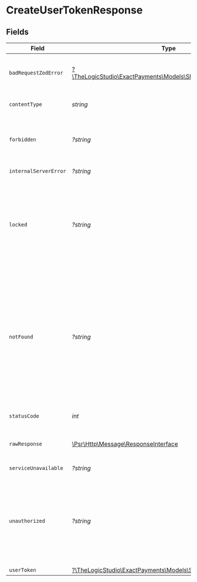 # CreateUserTokenResponse


## Fields

| Field                                                                                                                                                                                                                                                                      | Type                                                                                                                                                                                                                                                                       | Required                                                                                                                                                                                                                                                                   | Description                                                                                                                                                                                                                                                                |
| -------------------------------------------------------------------------------------------------------------------------------------------------------------------------------------------------------------------------------------------------------------------------- | -------------------------------------------------------------------------------------------------------------------------------------------------------------------------------------------------------------------------------------------------------------------------- | -------------------------------------------------------------------------------------------------------------------------------------------------------------------------------------------------------------------------------------------------------------------------- | -------------------------------------------------------------------------------------------------------------------------------------------------------------------------------------------------------------------------------------------------------------------------- |
| `badRequestZodError`                                                                                                                                                                                                                                                       | [?\TheLogicStudio\ExactPayments\Models\Shared\BadRequestZodError](../../Models/Shared/BadRequestZodError.md)                                                                                                                                                               | :heavy_minus_sign:                                                                                                                                                                                                                                                         | **Bad Request**\<br/>\<br/>The request body contains a malformed request or is incomplete.<br/>                                                                                                                                                                            |
| `contentType`                                                                                                                                                                                                                                                              | *string*                                                                                                                                                                                                                                                                   | :heavy_check_mark:                                                                                                                                                                                                                                                         | HTTP response content type for this operation                                                                                                                                                                                                                              |
| `forbidden`                                                                                                                                                                                                                                                                | *?string*                                                                                                                                                                                                                                                                  | :heavy_minus_sign:                                                                                                                                                                                                                                                         | **Forbidden**\<br/>\<br/>When you'll get `403 Forbidden` response:<br/>- The User's password expired.<br/>                                                                                                                                                                 |
| `internalServerError`                                                                                                                                                                                                                                                      | *?string*                                                                                                                                                                                                                                                                  | :heavy_minus_sign:                                                                                                                                                                                                                                                         | **Internal Server Error**<br/>                                                                                                                                                                                                                                             |
| `locked`                                                                                                                                                                                                                                                                   | *?string*                                                                                                                                                                                                                                                                  | :heavy_minus_sign:                                                                                                                                                                                                                                                         | **Locked**\<br/>\<br/>When you'll get `423 Locked` response:<br/>- User Credentials are locked due to more than five consecutive failed login attempts.<br/>- A Manager User has locked the User.                                                                          |
| `notFound`                                                                                                                                                                                                                                                                 | *?string*                                                                                                                                                                                                                                                                  | :heavy_minus_sign:                                                                                                                                                                                                                                                         | **Not Found**\<br/>\<br/>When you'll get `404 Not Found` response:<br/>- The provided Application doesn't exist.<br/>- User Credential doesn't exist.<br/>- The User Role doesn't exist.<br/>- The User's Organization or Account doesn't exist.<br/>- The User Invitation has not been accepted yet.<br/> |
| `statusCode`                                                                                                                                                                                                                                                               | *int*                                                                                                                                                                                                                                                                      | :heavy_check_mark:                                                                                                                                                                                                                                                         | HTTP response status code for this operation                                                                                                                                                                                                                               |
| `rawResponse`                                                                                                                                                                                                                                                              | [\Psr\Http\Message\ResponseInterface](https://www.php-fig.org/psr/psr-7/#33-psrhttpmessageresponseinterface)                                                                                                                                                               | :heavy_check_mark:                                                                                                                                                                                                                                                         | Raw HTTP response; suitable for custom response parsing                                                                                                                                                                                                                    |
| `serviceUnavailable`                                                                                                                                                                                                                                                       | *?string*                                                                                                                                                                                                                                                                  | :heavy_minus_sign:                                                                                                                                                                                                                                                         | **Service Unavailable**<br/>                                                                                                                                                                                                                                               |
| `unauthorized`                                                                                                                                                                                                                                                             | *?string*                                                                                                                                                                                                                                                                  | :heavy_minus_sign:                                                                                                                                                                                                                                                         | **Unauthorized**\<br/>\<br/>When you'll get `401 Unauthorized` response:<br/>- The Organization or Account the User belongs to is disabled.<br/>- Invalid User Credentials are supplied.<br/>                                                                              |
| `userToken`                                                                                                                                                                                                                                                                | [?\TheLogicStudio\ExactPayments\Models\Shared\UserToken](../../Models/Shared/UserToken.md)                                                                                                                                                                                 | :heavy_minus_sign:                                                                                                                                                                                                                                                         | **Created**<br/>                                                                                                                                                                                                                                                           |